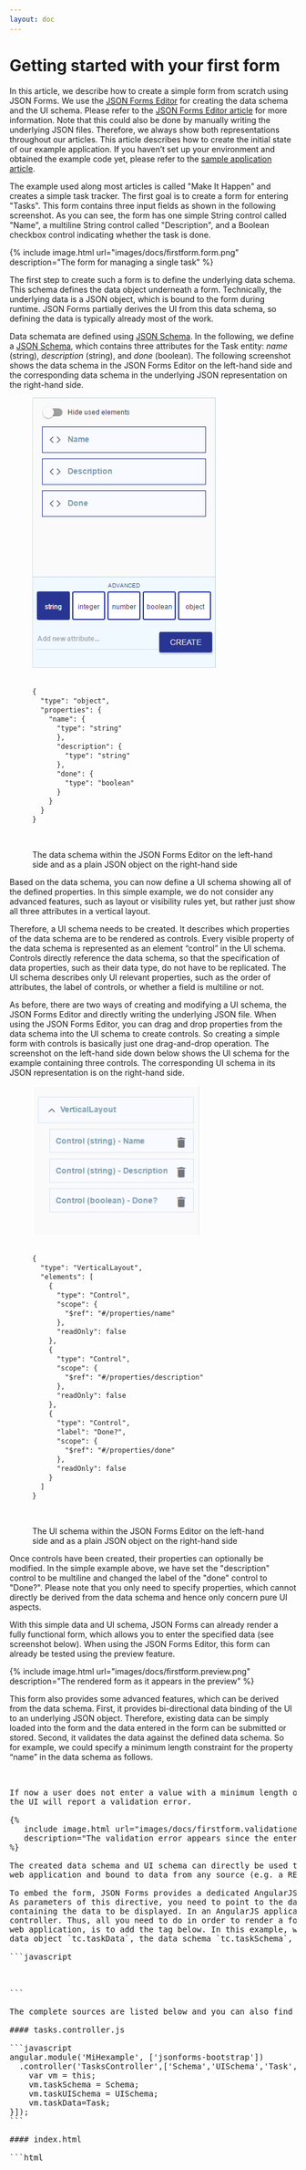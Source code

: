 ```yaml
---
layout: doc
---
```

Getting started with your first form
====================================

In this article, we describe how to create a simple form from scratch using JSON Forms. 
We use the [JSON Forms Editor](https://jsonforms-editor.herokuapp.com) for creating the data schema and the UI schema. 
Please refer to the [JSON Forms Editor article](#/docs/jsonformseditor) for more information. 
Note that this could also be done by manually writing the underlying JSON files. 
Therefore, we always show both representations throughout our articles. 
This article describes how to create the initial state of our example application. 
If you haven’t set up your environment and obtained the example code yet, 
please refer to the [sample application article](#/docs/setup).

The example used along most articles is called "Make It Happen" and creates a simple task tracker. 
The first goal is to create a form for entering "Tasks". 
This form contains three input fields as shown in the following screenshot. 
As you can see, the form has one simple String control called "Name", a multiline String control called "Description", 
and a Boolean checkbox control indicating whether the task is done.

{% 
   include image.html url="images/docs/firstform.form.png" 
   description="The form for managing a single task" 
%}   

The first step to create such a form is to define the underlying data schema. 
This schema defines the data object underneath a form. 
Technically, the underlying data is a JSON object, which is bound to the form during runtime. 
JSON Forms partially derives the UI from this data schema, so defining the data is typically already most of the work.

Data schemata are defined using [JSON Schema](http://json-schema.org). In the following, we define 
a [JSON Schema](http://spacetelescope.github.io/understanding-json-schema), which contains three attributes for the 
Task entity: *name* (string), *description* (string), and *done* (boolean). The following screenshot 
shows the data schema in the JSON Forms Editor on the left-hand side and the corresponding data schema in 
the underlying JSON representation on the right-hand side.

<figure>
  <div layout="row"  class="docimg">
    <div flex="50" layout="column">
      <p>
        <img src="./images/docs/firstform.dataschema.png" 
             alt="The data schema as created within the JSON Forms Editor" 
             class="img-responsive"/>
      </p>
    </div>
    <div flex="50" layout="column">
      <pre class="highlight">
        <code>
{
  "type": "object",
  "properties": {
    "name": {
      "type": "string"
      },
      "description": {
        "type": "string"
      },
      "done": {
        "type": "boolean"
      }
    }
  }
} 
        </code>
      </pre>
    </div>  
  </div>
<figcaption class="text-center">
  The data schema within the JSON Forms Editor on the left-hand side and as a plain JSON object on the right-hand side
</figcaption>
</figure>

Based on the data schema, you can now define a UI schema showing all of the defined properties. In this simple example, we do not consider any advanced features, such as layout or visibility rules yet, but rather just show all three attributes in a vertical layout.

Therefore, a UI schema needs to be created. It describes which properties of the data schema are to be rendered as controls. 
Every visible property of the data schema is represented as an element “control” in the UI schema. 
Controls directly reference the data schema, so that the specification of data properties, such as their data type, do not have to be replicated. 
The UI schema describes only UI relevant properties, such as the order of attributes, the label of controls, 
or whether a field is multiline or not.

As before, there are two ways of creating and modifying a UI schema, the JSON Forms Editor and directly 
writing the underlying JSON file. When using the JSON Forms Editor, you can drag and drop properties 
from the data schema into the UI schema to create controls. So creating a simple form with controls 
is basically just one drag-and-drop operation. The screenshot on the left-hand side down below shows the UI schema for 
the example containing three controls. The corresponding UI schema 
in its JSON representation is on the right-hand side.

<figure>
  <div layout="row" class="docimg">
    <div flex="50" layout="column">
      <p>
        <img src="./images/docs/firstform.uischema.png" alt="UI schema" class="img-responsive">
      </p>
    </div>
    <div flex="50" layout="column">
      <pre class="highlight">
        <code>
{
  "type": "VerticalLayout",
  "elements": [
    {
      "type": "Control",
      "scope": {
        "$ref": "#/properties/name"
      },
      "readOnly": false
    },
    {
      "type": "Control",
      "scope": {
        "$ref": "#/properties/description"
      },
      "readOnly": false
    },
    {
      "type": "Control",
      "label": "Done?",
      "scope": {
        "$ref": "#/properties/done"
      },
      "readOnly": false
    }
  ]
}
        </code>
      </pre>
    </div>
  </div>
  <figcaption class="text-center">
    The UI schema within the JSON Forms Editor on the left-hand side and as a plain JSON object on the right-hand side
  </figcaption>
</figure>

Once controls have been created, their properties can optionally be modified. 
In the simple example above, we have set the "description" control to be multiline and changed the label of the 
"done" control to "Done?". Please note that you only need to specify properties, which cannot directly be derived 
from the data schema and hence only concern pure UI aspects.

With this simple data and UI schema, JSON Forms can already render a fully functional form, which allows you 
to enter the specified data (see screenshot below). When using the JSON Forms Editor, 
this form can already be tested using the preview feature.

{% 
   include image.html url="images/docs/firstform.preview.png" 
   description="The rendered form as it appears in the preview" 
%}

This form also provides some advanced features, which can be derived from the data schema. 
First, it provides bi-directional data binding of the UI to an underlying JSON object. 
Therefore, existing data can be simply loaded into the form and the data entered in the form can be submitted or stored. 
Second, it validates the data against the defined data schema. So for example, we could specify a minimum length 
constraint for the property “name” in the data schema as follows.

<pre nag-prism class="language-javascript" source="
{
  'type': 'object',
    'properties': {
      'name': {
        'type': 'string',
        'minLength': 3 // <- new constraint
      },
      // ...
}  
"/>


If now a user does not enter a value with a minimum length of three characters for that property in a JSON form UI, 
the UI will report a validation error.

{% 
   include image.html url="images/docs/firstform.validationerror.png" 
   description="The validation error appears since the entered empty string is too short" 
%}

The created data schema and UI schema can directly be used to create a form, which can be simply embedded into any 
web application and bound to data from any source (e.g. a REST service).

To embed the form, JSON Forms provides a dedicated AngularJS directive, `jsonforms`. 
As parameters of this directive, you need to point to the data schema, the UI schema, and a JSON object 
containing the data to be displayed. In an AngularJS application, those values are typically provided by a 
controller. Thus, all you need to do in order to render a form for given data object at a specific place in your 
web application, is to add the tag below. In this example, we have a `TaskController`, which provides access to the 
data object `tc.taskData`, the data schema `tc.taskSchema`, and the UI schema `tc.taskUISchema`.

```javascript
<div ng-controller="TasksController as tc">
 <jsonforms schema="tc.taskSchema" ui-schema="tc.taskUISchema" data="tc.taskData"></jsonforms>
<div/>
```

The complete sources are listed below and you can also find them in the [example application](#/docs/setup) (initial state). Once you have embedded the form into your application, it will bind the data and show live validation.

#### tasks.controller.js

```javascript
angular.module('MiHexample', ['jsonforms-bootstrap'])
  .controller('TasksController',['Schema','UISchema','Task', function(Schema,UISchema,Task) {
    var vm = this;
    vm.taskSchema = Schema;
    vm.taskUISchema = UISchema;
    vm.taskData=Task;
}]);
```

#### index.html

```html
<!doctype html>
<html lang="en" ng-app="MiHexample">
    <head>
        <meta charset="utf-8">
        <meta http-equiv="X-UA-Compatible" content="IE=edge">
        <title>Make It Happen</title>
        <link rel="stylesheet" 
              type="text/css" 
              href="css/app.css"/>
        <link rel="stylesheet" 
              type="text/css" 
              href="node_modules/jsonforms/dist/jsonforms-bootstrap.css"/>
        <link rel="stylesheet"
              type="text/css"
              href="/node_modules/bootstrap/dist/css/bootstrap.css"/>

        <script src="node_modules/jsonforms/dist/jsonforms-bootstrap.js"></script>

        <script src="tasks.controller.js"></script>
        <script src="task_data.js"></script>
        <script src="task_schema.js"></script>
        <script src="task_uischema.js"></script>
    </head>
    <body style="max-width:1200px; margin:1vw auto;" 
          ng-controller="TasksController as tc">
        <div class="panel panel-primary">
            <div class="panel-heading">
                <h3 class="panel-title">
                    <strong>Make it happen Example</strong>
                </h3>
            </div>
            <div class="panel-body jsf" style="line-height: 2.0">
                <jsonforms schema="tc.taskSchema" 
                           ui-schema="tc.taskUISchema" 
                           data="tc.taskData">
                </jsonforms>
            </div>
        </div>
    </body>
</html>
```

Now you are able to create forms and integrate them into your web application. 
We recommend you to take a look at all the available core UI schema elements as outlined in 
[our UI schema elements article](#/docs/uischema). Furthermore it is probably useful to take a look at 
the [custom renderers article](#/docs/customrenderer), which explains how you can customize and extend 
the default look and feel of your forms.
